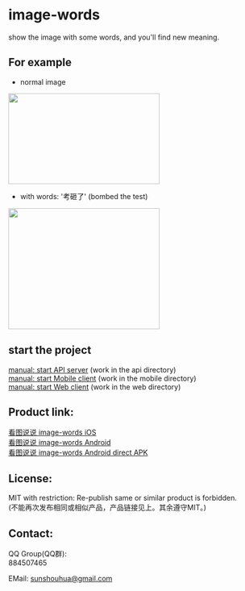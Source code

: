 # image-words
show the image with some words, and you'll find new meaning.


## For example

- normal image   
<img src="https://image.ibb.co/g9OSez/image.jpg" width="300" height="180" >   


- with words: '考砸了' (bombed the test)   
<img src="https://image.ibb.co/gpBSUz/image.jpg" width="300" height="240" >   


## start the project   
[manual: start API server](./_doc/start-api.md) (work in the api directory)   
[manual: start Mobile client](./_doc/start-mobile.md)  (work in the mobile directory)   
[manual: start Web client](./_doc/start-web.md)  (work in the web directory)   



## Product link:   
[看图说说 image-words iOS](https://itunes.apple.com/cn/app/%E7%9C%8B%E5%9B%BE%E8%AF%B4%E8%AF%B4/id1347551500?mt=8)   
[看图说说 image-words Android](https://play.google.com/store/apps/details?id=com.kantushuoshuo)   
[看图说说 image-words Android direct APK](https://kantushuoshuo.com/image-words-app.apk)   



## License:   
MIT with restriction: Re-publish same or similar product is forbidden.   
(不能再次发布相同或相似产品，产品链接见上。其余遵守MIT。)    



## Contact:   

QQ Group(QQ群):   
884507465

EMail:
sunshouhua@gmail.com


